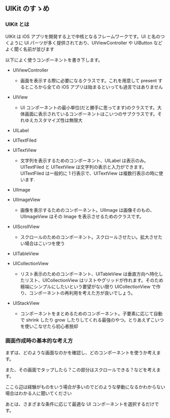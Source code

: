 ## UIKit のすゝめ

### UIKit とは

UIKit は iOS アプリを開発する上で中核となるフレームワークです。UI と名のつくように UI パーツが多く提供されており、UIViewController や UIButton などよく聞く名前が並びます

以下によく使うコンポーネントを書き下します。

- UIViewController

  - 画面を表示する際に必要になるクラスです。これを用意して present するところから全ての iOS アプリは始まるといっても過言ではありません

- UIView

  - UI コンポーネントの最小単位(だと勝手に思ってます)のクラスです。大体画面に表示されているコンポーネントはこいつのサブクラスです。それゆえカスタマイズ性は無限大

- UILabel
- UITextFiled
- UITextView

  - 文字列を表示するためのコンポーネント、UILabel は表示のみ。UITextFiled と UITextView は文字列の表示と入力ができます。UITextFiled は一般的に 1 行表示で、UITextView は複数行表示の時に使います.

- UIImage
- UIImageView

  - 画像を表示するためのコンポーネント。UIImage は画像そのもの、UIImageView はその Image を表示させるためのクラスです。

- UIScrollView

  - スクロールのためのコンポーネント。スクロールさせたい。拡大させたい場合はこいつを使う

- UITableView
- UICollectionView

  - リスト表示のためのコンポーネント、UITableView は垂直方向へ特化したリスト、UICollectionView はリストやグリッドが作れます。そのため極端にシンプルにしたいという要望がない限り UICollectionView で作り、コンポーネントの再利用を考えた方が良いでしょう。

- UIStackView
  - コンポーネントをまとめるためのコンポーネント。子要素に応じて自動で shrink したり grow したりしてくれる最強のやつ。とりあえずこいつを使いこなせたら初心者脱却

### 画面作成時の基本的な考え方

まずは、どのような画面なのかを確認し、どのコンポーネントを使うか考えます。

また、その画面でタップしたら？この部分はスクロールできる？などを考えます。

ここら辺は経験がものをいう場合が多いのでどのような挙動になるかわからない場合はわかる人に聞いてください

あとは、さまざまな条件に応じて最適な UI コンポーネントを選択するだけです。
